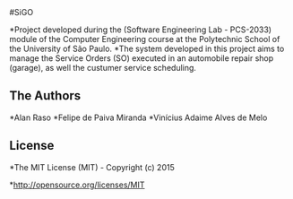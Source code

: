 <snippet>
  <content>
#SiGO

*Project developed during the (Software Engineering Lab - PCS-2033) module of the Computer Engineering course at the Polytechnic School of the University of São Paulo. 
*The system developed in this project aims to manage the Service Orders (SO) executed in an automobile repair shop (garage), as well the custumer service scheduling.

## The Authors

*Alan Raso
*Felipe de Paiva Miranda
*Vinícius Adaime Alves de Melo


## License

*The MIT License (MIT) - Copyright (c) 2015  

*http://opensource.org/licenses/MIT

</content>
  <tabTrigger></tabTrigger>
</snippet>
